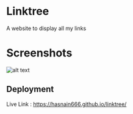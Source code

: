 
# Linktree

A website to display all my links


# Screenshots

![alt text](https://user-images.githubusercontent.com/97463108/206862640-075902dc-3c08-4db5-8b09-39bff0e3625f.png)




## Deployment

 Live Link : https://hasnain666.github.io/linktree/

